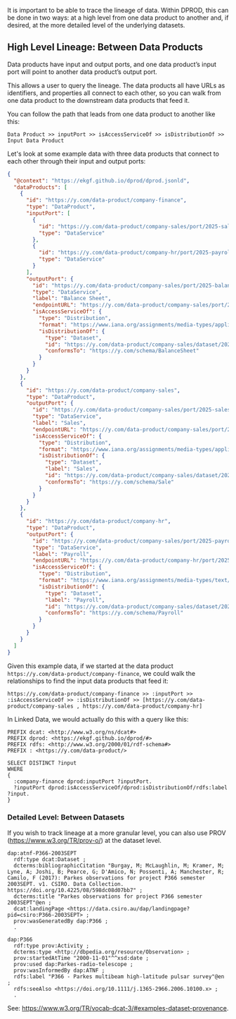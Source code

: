 It is important to be able to trace the lineage of data. 
Within DPROD, this can be done in two ways: at a high level from one 
data product to another and, if desired, 
at the more detailed level of the underlying datasets.

## High Level Lineage: Between Data Products

Data products have input and output ports, and one data product’s 
input port will point to another data product’s output port.

This allows a user to query the lineage. 
The data products all have URLs as identifiers, and properties all 
connect to each other, so you can walk from one data product to 
the downstream data products that feed it.

You can follow the path that leads from one data product to
another like this:

```text
Data Product >> inputPort >> isAccessServiceOf >> isDistributionOf >> Input Data Product 
```

Let's look at some example data with three data products that 
connect to each other through their input and output ports:

```json
{
  "@context": "https://ekgf.github.io/dprod/dprod.jsonld",
  "dataProducts": [
    {
      "id": "https://y.com/data-product/company-finance",
      "type": "DataProduct",
      "inputPort": [
        {
          "id": "https://y.com/data-product/company-sales/port/2025-sales",
          "type": "DataService"
        },
        {
          "id": "https://y.com/data-product/company-hr/port/2025-payroll",
          "type": "DataService"
        }
      ],
      "outputPort": {
        "id": "https://y.com/data-product/company-sales/port/2025-balance-sheet",
        "type": "DataService",
        "label": "Balance Sheet",
        "endpointURL": "https://y.com/data-product/company-sales/port/2025-c",
        "isAccessServiceOf": {
          "type": "Distribution",
          "format": "https://www.iana.org/assignments/media-types/application/json",
          "isDistributionOf": {
            "type": "Dataset",
            "id": "https://y.com/data-product/company-sales/dataset/2025-balance-sheet",
            "conformsTo": "https://y.com/schema/BalanceSheet"
          }
        }
      }
    },
    {
      "id": "https://y.com/data-product/company-sales",
      "type": "DataProduct",
      "outputPort": {
        "id": "https://y.com/data-product/company-sales/port/2025-sales",
        "type": "DataService",
        "label": "Sales",
        "endpointURL": "https://y.com/data-product/company-sales/port/2025-sales",
        "isAccessServiceOf": {
          "type": "Distribution",
          "format": "https://www.iana.org/assignments/media-types/application/json",
          "isDistributionOf": {
            "type": "Dataset",
            "label": "Sales",
            "id": "https://y.com/data-product/company-sales/dataset/2025-sales",
            "conformsTo": "https://y.com/schema/Sale"
          }
        }
      }
    },
    {
      "id": "https://y.com/data-product/company-hr",
      "type": "DataProduct",
      "outputPort": {
        "id": "https://y.com/data-product/company-sales/port/2025-payroll",
        "type": "DataService",
        "label": "Payroll",
        "endpointURL": "https://y.com/data-product/company-hr/port/2025-payroll",
        "isAccessServiceOf": {
          "type": "Distribution",
          "format": "https://www.iana.org/assignments/media-types/text/csv",
          "isDistributionOf": {
            "type": "Dataset",
            "label": "Payroll",
            "id": "https://y.com/data-product/company-sales/dataset/2025-payroll",
            "conformsTo": "https://y.com/schema/Payroll"
          }
        }
      }
    }
  ]
}
```

Given this example data, if we started at the data product
`https://y.com/data-product/company-finance`, 
we could walk the relationships to find the input data products that feed it:

```text
https://y.com/data-product/company-finance >> :inputPort >> :isAccessServiceOf >> :isDistributionOf >> [https://y.com/data-product/company-sales , https://y.com/data-product/company-hr]
```

In Linked Data, we would actually do this with a query like this:

```sparql
PREFIX dcat: <http://www.w3.org/ns/dcat#>
PREFIX dprod: <https://ekgf.github.io/dprod/#>
PREFIX rdfs: <http://www.w3.org/2000/01/rdf-schema#>
PREFIX : <https://y.com/data-product/>

SELECT DISTINCT ?input
WHERE
{ 
  :company-finance dprod:inputPort ?inputPort.
  ?inputPort dprod:isAccessServiceOf/dprod:isDistributionOf/rdfs:label ?input.
}
```

### Detailed Level: Between Datasets

If you wish to track lineage at a more granular level, 
you can also use PROV (https://www.w3.org/TR/prov-o/) at the dataset level.

```turtle
dap:atnf-P366-2003SEPT
  rdf:type dcat:Dataset ;
  dcterms:bibliographicCitation "Burgay, M; McLaughlin, M; Kramer, M; Lyne, A; Joshi, B; Pearce, G; D'Amico, N; Possenti, A; Manchester, R; Camilo, F (2017): Parkes observations for project P366 semester 2003SEPT. v1. CSIRO. Data Collection. https://doi.org/10.4225/08/598dc08d07bb7" ;
  dcterms:title "Parkes observations for project P366 semester 2003SEPT"@en ;
  dcat:landingPage <https://data.csiro.au/dap/landingpage?pid=csiro:P366-2003SEPT> ;
  prov:wasGeneratedBy dap:P366 ;
  .

dap:P366
  rdf:type prov:Activity ;
  dcterms:type <http://dbpedia.org/resource/Observation> ;
  prov:startedAtTime "2000-11-01"^^xsd:date ;
  prov:used dap:Parkes-radio-telescope ;
  prov:wasInformedBy dap:ATNF ;
  rdfs:label "P366 - Parkes multibeam high-latitude pulsar survey"@en ;
  rdfs:seeAlso <https://doi.org/10.1111/j.1365-2966.2006.10100.x> ;
  .
```


See: https://www.w3.org/TR/vocab-dcat-3/#examples-dataset-provenance.
